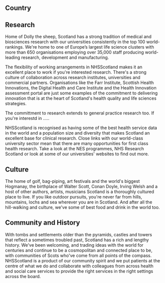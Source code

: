 ## Country ##


## Research ##

Home of Dolly the sheep, Scotland has a strong tradition of medical and biosciences research with our universities
consistently in the top 100 world-rankings. We're home to one of Europe’s largest life science clusters with more than
650 organisations employing over 35,000 staff producing world-leading research, development and manufacturing.

The flexibility of working arrangements in NHSScotland makes it an excellent place to work if you're interested
research. There's a strong culture of collaboration across research institutes, universities and
commercial partners. Organisations like the Farr Institute, Scottish Health Innovations, the Digital Health and
Care Institute and the Health Innovation assessment portal are just some examples of the commitment to delivering
innovation that is at the heart of Scotland's health quality and life sciences strategies.

The committment to research extends to general practice research too. If you're interestd in .....

NHSScotland is recognised as having some of the best health service data in the world and a population size and 
diversity that makes Scotland an excellent base for clinical research. Close links with our world-class university
sector mean that there are many opportunities for first class health research. Take a look at the NES programmes, 
NHS Research Scotland or look at some of our universities' websites to find out more.

## Culture ##

The home of golf, bag-piping, art festivals and the world's biggest Hogmanay, the birthplace of Walter Scott, Conan Doyle,
Irving Welsh and a host of other authors, artists, musicians Scotland is a thoroughly cultured place to live.
If you like outdoor pursuits, you're never far from hills, mountains, lochs and sea wherever you are in Scotland.
And after all the hill-walking and culture, we've some of best food and drink in the world too.

## Community and History ##

With tombs and settlements older than the pyramids, castles and towers that reflect a sometimes troubled past,
Scotland has a rich and lengthy history. We've been welcoming, and trading ideas with the world for centuries
and continue to be a cosmopolitan and connected place to be, with communities of Scots who've come from all points
of the compass. NHSScotland is a product of our community spirit and we put patients at the centre of what we do and
collaborate with colleagues from across health and social care services to provide the right services in the right
settings across the board.

